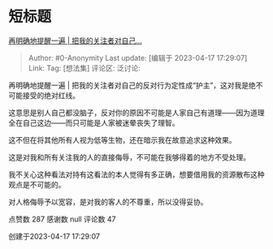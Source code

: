 # 短标题
[再明确地提醒一遍 | 把我的关注者对自己…](https://www.zhihu.com/pin/1631348314154094592)

> Author: #0-Anonymity
> Last update: [编辑于 2023-04-17 17:29:07]
> Link:
> Tag: [想法集]
> 评论区:
> 泛讨论:

再明确地提醒一遍 | 把我的关注者对自己的反对行为定性成“护主”，这对我是绝不可能接受的绝对红线。

这意思是别人自己都没脑子，反对你的原因不可能是人家自己有道理——因为道理全在自己这边——而只可能是人家被迷晕丧失了理智。

这不但在将其他所有人视为低等生物，还在暗示我在故意追求这种效果。

这是对我和所有关注我的人的直接侮辱，不可能在我够得着的地方不受处理。

我不关心这种看法对持有这看法的本人觉得有多正确，想要借用我的资源散布这种观点是不可能的。

对人格侮辱予以宽容，是对我的客人的不尊重，所以没得妥协。


点赞数 287
感谢数 null
评论数 47

创建于2023-04-17 17:29:07